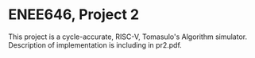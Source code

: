 # ENEE646, Project 2
This project is a cycle-accurate, RISC-V, Tomasulo's Algorithm simulator. Description of implementation is including in pr2.pdf.
